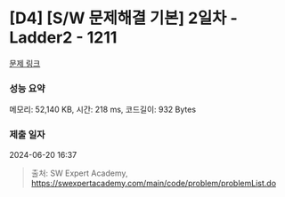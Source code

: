 # [D4] [S/W 문제해결 기본] 2일차 - Ladder2 - 1211 

[문제 링크](https://swexpertacademy.com/main/code/problem/problemDetail.do?contestProbId=AV14BgD6AEECFAYh) 

### 성능 요약

메모리: 52,140 KB, 시간: 218 ms, 코드길이: 932 Bytes

### 제출 일자

2024-06-20 16:37



> 출처: SW Expert Academy, https://swexpertacademy.com/main/code/problem/problemList.do